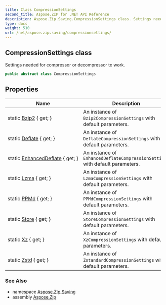 ```yaml
---
title: Class CompressionSettings
second_title: Aspose.ZIP for .NET API Reference
description: Aspose.Zip.Saving.CompressionSettings class. Settings needed for compressor or decompressor to work
type: docs
weight: 510
url: /net/aspose.zip.saving/compressionsettings/
---
```

## CompressionSettings class

Settings needed for compressor or decompressor to work.

```csharp
public abstract class CompressionSettings
```

## Properties

| Name | Description |
| --- | --- |
| static [Bzip2](../../aspose.zip.saving/compressionsettings/bzip2/) { get; } | An instance of `Bzip2CompressionSettings` with default parameters. |
| static [Deflate](../../aspose.zip.saving/compressionsettings/deflate/) { get; } | An instance of `DeflateCompressionSettings` with default parameters. |
| static [EnhancedDeflate](../../aspose.zip.saving/compressionsettings/enhanceddeflate/) { get; } | An instance of `EnhancedDeflateCompressionSettings` with default parameters. |
| static [Lzma](../../aspose.zip.saving/compressionsettings/lzma/) { get; } | An instance of `LzmaCompressionSettings` with default parameters. |
| static [PPMd](../../aspose.zip.saving/compressionsettings/ppmd/) { get; } | An instance of `PPMdCompressionSettings` with default parameters. |
| static [Store](../../aspose.zip.saving/compressionsettings/store/) { get; } | An instance of `StoreCompressionSettings` with default parameters. |
| static [Xz](../../aspose.zip.saving/compressionsettings/xz/) { get; } | An instance of `XzCompressionSettings` with default parameters. |
| static [Zstd](../../aspose.zip.saving/compressionsettings/zstd/) { get; } | An instance of `ZstandardCompressionSettings` with default parameters. |

### See Also

* namespace [Aspose.Zip.Saving](../../aspose.zip.saving/)
* assembly [Aspose.Zip](../../)


